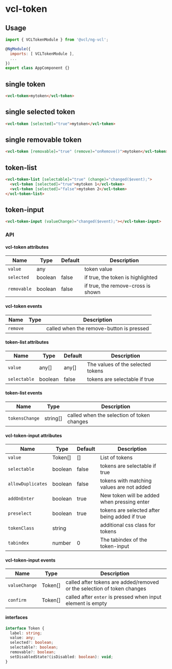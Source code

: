 # vcl-token

## Usage

```js
import { VCLTokenModule } from '@vcl/ng-vcl';

@NgModule({
  imports: [ VCLTokenModule ],
  ...
})
export class AppComponent {}
```

## single token

```html
<vcl-token>mytoken</vcl-token>
```

## single selected token

```html
<vcl-token [selected]="true">mytoken</vcl-token>
```

## single removable token

```html
<vcl-token [removable]="true" (remove)="onRemove()">mytoken</vcl-token>
```

## token-list

```html
<vcl-token-list [selectable]="true" (change)="changed($event);">
  <vcl-token [selected]="true">mytoken 1</vcl-token>
  <vcl-token [selected]="false">mytoken 2</vcl-token>
</vcl-token-list>
```

## token-input

```html
<vcl-token-input (valueChange)="changed($event);"></vcl-token-input>
```

### API

#### vcl-token attributes

| Name        | Type    | Default | Description                        |
| ----------- | ------- | ------- | ---------------------------------- |
| `value`     | any     |         | token value                        |
| `selected`  | boolean | false   | if true, the token is highlighted  |
| `removable` | boolean | false   | if true, the remove-cross is shown |

#### vcl-token events

| Name     | Type | Description                              |
| -------- | ---- | ---------------------------------------- |
| `remove` |      | called when the remove-button is pressed |

#### token-list attributes

| Name         | Type    | Default | Description                       |
| ------------ | ------- | ------- | --------------------------------- |
| `value`      | any[]   | any[]   | The values of the selected tokens |
| `selectable` | boolean | false   | tokens are selectable if true     |

#### token-list events

| Name           | Type     | Description                                |
| -------------- | -------- | ------------------------------------------ |
| `tokensChange` | string[] | called when the selection of token changes |

#### vcl-token-input attributes

| Name              | Type    | Default | Description                                   |
| ----------------- | ------- | ------- | --------------------------------------------- |
| `value`           | Token[] | []      | List of tokens                                |
| `selectable`      | boolean | false   | tokens are selectable if true                 |
| `allowDuplicates` | boolean | false   | tokens with matching values are not added     |
| `addOnEnter`      | boolean | true    | New token will be added when pressing enter   |
| `preselect`       | boolean | true    | tokens are selected after being added if true |
| `tokenClass`      | string  |         | additional css class for tokens               |
| `tabindex`        | number  | 0       | The tabindex of the token-input               |

#### vcl-token-input events

| Name          | Type    | Description                                                             |
| ------------- | ------- | ----------------------------------------------------------------------- |
| `valueChange` | Token[] | called after tokens are added/removed or the selection of token changes |
| `confirm`     | Token[] | called after `enter` is pressed when input element is empty             |

#### interfaces

```ts
interface Token {
  label: string;
  value: any;
  selected?: boolean;
  selectable?: boolean;
  removable?: boolean;
  setDisabledState?(isDisabled: boolean): void;
}
```
